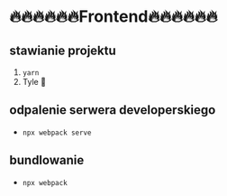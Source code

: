 # 🔥🔥🔥🔥🔥🔥Frontend🔥🔥🔥🔥🔥🔥
## stawianie projektu
1. `yarn`
2. Tyle 🦄

## odpalenie serwera developerskiego
- `npx webpack serve`

## bundlowanie
- `npx webpack`

